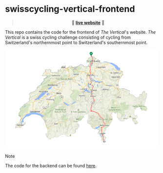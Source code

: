 # swisscycling-vertical-frontend

>  <p align="center">🚀 <a href="https://swisscycling-vertical.arthurgassner.ch"><strong>live website</strong></a> 🚀</p>

This repo contains the code for the frontend of _The Vertical_'s website.
_The Vertical_ is a swiss cycling challenge consisting of cycling from Switzerland's northernmost point to Switzerland's southernmost point.  

![](img/cut.png)


> [!NOTE]  
> The code for the backend can be found [here](https://github.com/arthurgassner/swisscycling-vertical-backend).